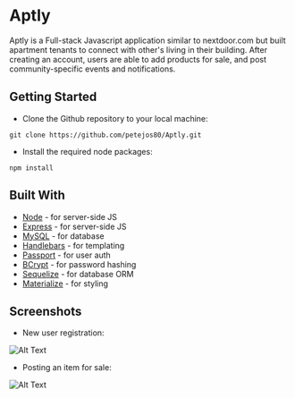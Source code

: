 # Aptly

Aptly is a Full-stack Javascript application similar to nextdoor.com but built apartment tenants to connect with other's living in their building.  After creating an account, users are able to add products for sale, and post community-specific events and notifications.

## Getting Started

* Clone the Github repository to your local machine:

```
git clone https://github.com/petejos80/Aptly.git
```

* Install the required node packages:

```
npm install
```

## Built With

* [Node](https://nodejs.org/en/) - for server-side JS
* [Express](https://expressjs.com/) - for server-side JS
* [MySQL](https://www.mysql.com/) - for database
* [Handlebars](https://handlebarsjs.com/) - for templating
* [Passport](http://www.passportjs.org/) - for user auth
* [BCrypt](https://www.npmjs.com/package/bcrypt) - for password hashing
* [Sequelize](http://docs.sequelizejs.com/) - for database ORM
* [Materialize](https://materializecss.com/) - for styling

## Screenshots

* New user registration:

![Alt Text](https://media.giphy.com/media/9MIzf9iGO9M4zGwiPj/giphy.gif)

* Posting an item for sale:

![Alt Text](https://media.giphy.com/media/czCcGvExzEMQ9AByoQ/giphy.gif)
